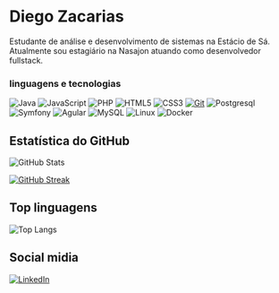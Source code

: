 # Diego Zacarias

Estudante de análise e desenvolvimento de sistemas na Estácio de Sá. Atualmente sou estagiário na Nasajon atuando como desenvolvedor fullstack.

### linguagens e tecnologias

![Java](https://img.shields.io/badge/Java-000?style=flat&logo=java&logoColor=blue)
![JavaScript](https://img.shields.io/badge/JavaScript-000?style=flat&logo=javascript&logoColor=yellow)
![PHP](https://img.shields.io/badge/PHP-000?style=flat&logo=php&logoColor=blue)
![HTML5](https://img.shields.io/badge/HTML-000?style=flat&logo=html5&logoColor=orange)
![CSS3](https://img.shields.io/badge/CSS3-000?style=flat&logo=css3&logoColor=blue)
[![Git](https://img.shields.io/badge/Git-000?style=flat&logo=git&logoColor=red)](https://git-scm.com/doc)
![Postgresql](https://img.shields.io/badge/Postgresql-000?style=flat&logo=Postgresql&logoColor=red)
![Symfony](https://img.shields.io/badge/Symfony-000?style=flat&logo=Symfony&logoColor=blue)
![Agular](https://img.shields.io/badge/Agular-000?style=flat&logo=angular&logoColor=red)
![MySQL](https://img.shields.io/badge/MySQL-000?style=flat&logo=mysql&logoColor=blue)
![Linux](https://img.shields.io/badge/Linux-000?style=flat&logo=linux&logoColor=yellow)
![Docker](https://img.shields.io/badge/Docker-000?style=flat&logo=docker&logoColor=blue)

## Estatística do GitHub

![GitHub Stats](https://github-readme-stats.vercel.app/api?username=Diego-Zacarias&theme=highcontrast&border_radius=27&show_icons=true&bg_color=45%2C000000%2C1F1F1F)

[![GitHub Streak](https://github-readme-streak-stats.herokuapp.com?user=Diego-Zacarias&theme=highcontrast&border_radius=27&background=45%2C000000%2C1F1F1F)](https://git.io/streak-stats)

## Top linguagens

![Top Langs](https://github-readme-stats-git-masterrstaa-rickstaa.vercel.app/api/top-langs/?username=Diego-Zacarias&theme=highcontrast&border_radius=27&show_icons=true&bg_color=45%2C000000%2C1F1F1F)

## Social midia

[![LinkedIn](https://img.shields.io/badge/LinkedIn-000?style=for-the-badge&logo=linkedin&logoColor=0E76A8)](https://www.linkedin.com/in/fcmodesto/)

<!---
Diego-Zacarias/diego-zacarias is a ✨ special ✨ repository because its `README.md` (this file) appears on your GitHub profile.
You can click the Preview link to take a look at your changes.
--->
